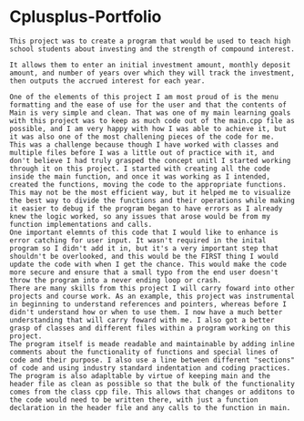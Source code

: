 # Cplusplus-Portfolio

	This project was to create a program that would be used to teach high school students about investing and the strength of compound interest.

	It allows them to enter an initial investment amount, monthly deposit amount, and number of years over which they will track the investment, then outputs the accrued interest for each year. 

	One of the elements of this project I am most proud of is the menu formatting and the ease of use for the user and that the contents of Main is very simple and clean. That was one of my main learning goals with this project was to keep as much code out of the main.cpp file as possible, and I am very happy with how I was able to achieve it, but it was also one of the most challening pieces of the code for me.
 	This was a challenge because though I have worked with classes and multiple files before I was a little out of practice with it, and don't believe I had truly grasped the concept unitl I started working through it on this project. I started with creating all the code inside the main function, and once it was working as I intended, created the functions, moving the code to the appropriate functions. This may not be the most efficient way, but it helped me to visualize the best way to divide the functions and their operations while making it easier to debug if the program began to have errors as I already knew the logic worked, so any issues that arose would be from my function implementations and calls.
	One important elemnts of this code that I would like to enhance is error catching for user input. It wasn't required in the inital program so I didn't add it in, but it's a very important step that shouldn't be overlooked, and this would be the FIRST thing I would update the code with when I get the chance. This would make the code more secure and ensure that a small typo from the end user doesn't throw the program into a never ending loop or crash.
	There are many skills from this project I will carry foward into other projects and course work. As an example, this project was instrumental in beginning to understand references and pointers, whereas before I didn't understand how or when to use them. I now have a much better understanding that will carry foward with me. I also got a better grasp of classes and different files within a program working on this project.
	The program itself is meade readable and maintainable by adding inline comments about the functionality of functions and special lines of code and their purpose. I also use a line between different "sections" of code and using industry standard indentation and coding practices. The program is also adapltable by virtue of keeping main and the header file as clean as possible so that the bulk of the functionality comes from the class cpp file. This allows that changes or additons to the code would need to be written there, with just a function declaration in the header file and any calls to the function in main. 
